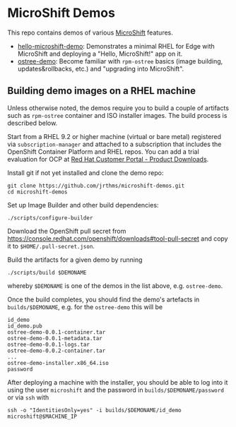 # MicroShift Demos

This repo contains demos of various [MicroShift](https://github.com/openshift/microshift) features.

* [hello-microshift-demo](https://github.com/jrthms/microshift-demos/tree/main/demos/hello-microshift-demo): Demonstrates a minimal RHEL for Edge with MicroShift and deploying a "Hello, MicroShift!" app on it.
* [ostree-demo](https://github.com/jrthms/microshift-demos/tree/main/demos/ostree-demo): Become familiar with `rpm-ostree` basics (image building, updates&rollbacks, etc.) and "upgrading into MicroShift".

## Building demo images on a RHEL machine

Unless otherwise noted, the demos require you to build a couple of artifacts such as `rpm-ostree` container and ISO installer images. The build process is described below.

Start from a RHEL 9.2 or higher machine (virtual or bare metal) registered via `subscription-manager` and attached to a subscription that includes the OpenShift Container Platform and RHEL repos. You can add a trial evaluation for OCP at [Red Hat Customer Portal - Product Downloads](https://access.redhat.com/downloads).

Install git if not yet installed and clone the demo repo:

    git clone https://github.com/jrthms/microshift-demos.git
    cd microshift-demos

Set up Image Builder and other build dependencies:

    ./scripts/configure-builder

Download the OpenShift pull secret from https://console.redhat.com/openshift/downloads#tool-pull-secret and copy it to `$HOME/.pull-secret.json`.

Build the artifacts for a given demo by running

    ./scripts/build $DEMONAME

whereby `$DEMONAME` is one of the demos in the list above, e.g. `ostree-demo`.

Once the build completes, you should find the demo's artefacts in `builds/$DEMONAME`, e.g. for the `ostree-demo` this will be

    id_demo
    id_demo.pub
    ostree-demo-0.0.1-container.tar
    ostree-demo-0.0.1-metadata.tar
    ostree-demo-0.0.1-logs.tar
    ostree-demo-0.0.2-container.tar
    ...
    ostree-demo-installer.x86_64.iso
    password

After deploying a machine with the installer, you should be able to log into it using the user `microshift` and the password in `builds/$DEMONAME/password` or via `ssh` with

    ssh -o "IdentitiesOnly=yes" -i builds/$DEMONAME/id_demo microshift@$MACHINE_IP



